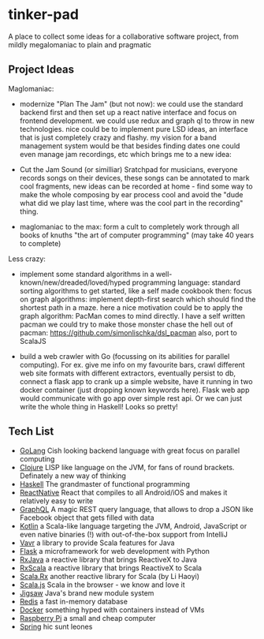 # tinker-pad
A place to collect some ideas for a collaborative software project, from mildly megalomaniac to plain and pragmatic

## Project Ideas
Maglomaniac:

- modernize "Plan The Jam" (but not now): we could use the standard backend first and then set up
a react native interface and focus on frontend development. we could use redux and graph ql to throw
in new technologies. nice could be to implement pure LSD ideas, an interface that is just completely crazy
and flashy. my vision for a band management system would be that besides finding dates one could even manage
jam recordings, etc which brings me to a new idea:

- Cut the Jam Sound (or similliar)
Sratchpad for musicians, everyone records songs on their devices, these songs can be annotated to mark cool fragments,
new ideas can be recorded at home - find some way to make the whole composing by ear process cool and avoid
the "dude what did we play last time, where was the cool part in the recording" thing.

- maglomaniac to the max: form a cult to completely work through all books of knuths "the art of computer programming"
(may take 40 years to complete)

Less crazy:

- implement some standard algorithms in a well-known/new/dreaded/loved/hyped programming language:
standard sorting algorithms to get started, like a self made cookbook then:
focus on graph algorithms: implement depth-first search which should find the shortest path in a maze.
here a nice motivation could be to apply the graph algorithm: PacMan comes to mind directly. I have a self written pacman
we could try to make those monster chase the hell out of pacman: https://github.com/simonlischka/dsl_pacman
also, port to ScalaJS

- build a web crawler with Go (focussing on its abilities for parallel computing). For ex. give me info on my favourite bars,
crawl different web site formats with different extractors, eventually persist to db, connect a flask app to crank up a simple
website, have it running in two docker container (just dropping known keywords here). Flask web app would communicate
with go app over simple rest api.
Or we can just write the whole thing in Haskell! Looks so pretty!

## Tech List
- [GoLang](https://golang.org/) Cish looking backend language with great focus on parallel computing
- [Clojure](https://clojure.org/) LISP like language on the JVM, for fans of round brackets. Definately a new way of thinking
- [Haskell](https://www.haskell.org/) The grandmaster of functional programming
- [ReactNative](http://facebook.github.io/react-native/) React that compiles to all Android/iOS and makes it relatively easy to write
- [GraphQL](http://graphql.org/learn/) A magic REST query language, that allows to drop a JSON like Facebook object that gets filled with data
- [Kotlin](https://kotlinlang.org/ "woohoo!") a Scala-like language targeting the JVM, Android, JavaScript or even native binaries (!) with out-of-the-box support from IntelliJ
- [Vavr](http://www.vavr.io/) a library to provide Scala features for Java
- [Flask](http://flask.pocoo.org/) a microframework for web development with Python
- [RxJava](https://github.com/ReactiveX/RxJava) a reactive library that brings ReactiveX to Java
- [RxScala](http://reactivex.io/rxscala/) a reactive library that brings ReactiveX to Scala
- [Scala.Rx](https://github.com/lihaoyi/scala.rx) another reactive library for Scala (by Li Haoyi)
- [Scala.js](https://www.scala-js.org/) Scala in the browser - we know and love it
- [Jigsaw](http://openjdk.java.net/projects/jigsaw/) Java's brand new module system
- [Redis](https://redis.io/) a fast in-memory database
- [Docker](https://www.docker.com/) something hyped with containers instead of VMs
- [Raspberry Pi](https://www.raspberrypi.org/) a small and cheap computer
- [Spring](https://spring.io/) hic sunt leones
